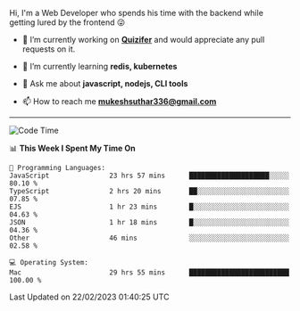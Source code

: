 Hi, I'm a Web Developer who spends his time with the backend while getting lured by the frontend 😜

- 🔭 I’m currently working on **[Quizifer](https://github.com/SutharMukesh/Quizifer/)** and would appreciate any pull requests on it.

- 🌱 I’m currently learning **redis, kubernetes**

- 💬 Ask me about **javascript, nodejs, CLI tools**

- 📫 How to reach me **mukeshsuthar336@gmail.com**

---
<!--START_SECTION:waka-->
![Code Time](http://img.shields.io/badge/Code%20Time-2%2C151%20hrs%2044%20mins-blue)

📊 **This Week I Spent My Time On** 

```text
💬 Programming Languages: 
JavaScript               23 hrs 57 mins      ████████████████████░░░░░   80.10 % 
TypeScript               2 hrs 20 mins       ██░░░░░░░░░░░░░░░░░░░░░░░   07.85 % 
EJS                      1 hr 23 mins        █░░░░░░░░░░░░░░░░░░░░░░░░   04.63 % 
JSON                     1 hr 18 mins        █░░░░░░░░░░░░░░░░░░░░░░░░   04.36 % 
Other                    46 mins             ░░░░░░░░░░░░░░░░░░░░░░░░░   02.58 % 

💻 Operating System: 
Mac                      29 hrs 55 mins      █████████████████████████   100.00 % 

```


 Last Updated on 22/02/2023 01:40:25 UTC
<!--END_SECTION:waka-->
